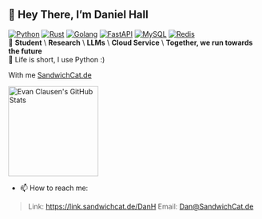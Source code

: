 ## 👋 Hey There, I’m Daniel Hall

<a href="https://www.python.org/"><img src="https://img.shields.io/badge/Python-3776AB?logo=python&logoColor=white" alt="Python"/></a>
<a href="https://www.rust-lang.org/"><img src="https://img.shields.io/badge/Rust-000000?logo=rust&logoColor=white" alt="Rust"/></a>
<a href="https://golang.org/"><img src="https://img.shields.io/badge/Go-00ADD8?logo=go&logoColor=white" alt="Golang"/></a>
<a href="https://fastapi.tiangolo.com/"><img src="https://img.shields.io/badge/FastAPI-009688?logo=fastapi&logoColor=white" alt="FastAPI"/></a>
<a href="https://www.mysql.com/"><img src="https://img.shields.io/badge/MySQL-4479A1?logo=mysql&logoColor=white" alt="MySQL"/></a>
<a href="https://redis.io/"><img src="https://img.shields.io/badge/Redis-DC382D?logo=redis&logoColor=white" alt="Redis"/></a>  
🔭 **Student** \ **Research** \ **LLMs** \ **Cloud Service** \ **Together, we run towards the future**    
💭 Life is short, I use Python :)   

With me [SandwichCat.de](https://SandwichCat.de)
<div>
  <img height="180em" src="https://github-readme-stats-sigma-six-23.vercel.app/api?username=DanielHallx&show_icons=true&theme=light" alt="Evan Clausen's GitHub Stats" />
<!--   <img height="180em" src="https://github-readme-stats.vercel.app/api/top-langs/?username=EvanClausen111&layout=compact&theme=light" alt="Evan Clausen's Top Langs" /> -->
</div>

- 📫 How to reach me:
> Link: https://link.sandwichcat.de/DanH
> Email: Dan@SandwichCat.de


